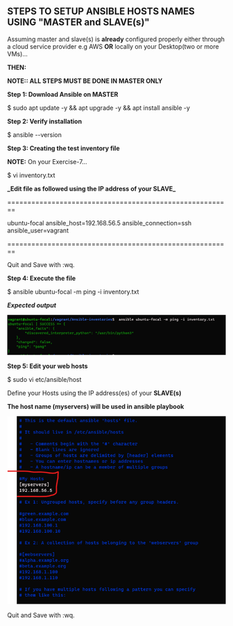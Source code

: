 ## STEPS TO SETUP ANSIBLE HOSTS NAMES USING "MASTER and SLAVE(s)"

Assuming master and slave(s) is **already** configured properly either through a cloud service provider e.g AWS **OR** locally on your Desktop(two or more VMs)...

**THEN:**

**NOTE:: ALL STEPS MUST BE DONE IN MASTER ONLY**

**Step 1: Download Ansible on MASTER**

$ sudo apt update -y && apt upgrade -y && apt install ansible -y

**Step 2: Verify installation**

$ ansible --version

**Step 3: Creating the test inventory file**

**NOTE:** On your Exercise-7...

$ vi inventory.txt

**\_Edit file as followed using the IP address of your **SLAVE**\_**

========================================================

ubuntu-focal ansible_host=192.168.56.5 ansible_connection=ssh ansible_user=vagrant

========================================================

Quit and Save with :wq.

**Step 4: Execute the file**

$ ansible ubuntu-focal -m ping -i inventory.txt

**_Expected output_**

![output](./image/out.png)

**Step 5: Edit your web hosts**

$ sudo vi etc/ansible/host

Define your Hosts using the IP address(es) of your **SLAVE(s)**

**The host name **(myservers)** will be used in ansible playbook**

![output](./image/hosts.png)

Quit and Save with :wq.
